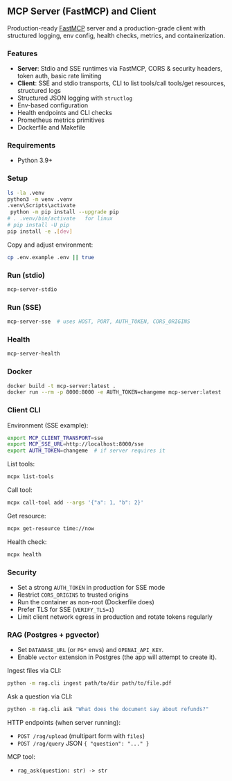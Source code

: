 ## MCP Server (FastMCP) and Client

Production-ready [FastMCP] server and a production-grade client with structured logging, env config, health checks, metrics, and containerization.

### Features
- **Server**: Stdio and SSE runtimes via FastMCP, CORS & security headers, token auth, basic rate limiting
- **Client**: SSE and stdio transports, CLI to list tools/call tools/get resources, structured logs
- Structured JSON logging with `structlog`
- Env-based configuration
- Health endpoints and CLI checks
- Prometheus metrics primitives
- Dockerfile and Makefile

### Requirements
- Python 3.9+

### Setup
```bash
ls -la .venv
python3 -m venv .venv
.venv\Scripts\activate
 python -m pip install --upgrade pip
# . .venv/bin/activate   for linux
# pip install -U pip
pip install -e .[dev]
```

Copy and adjust environment:
```bash
cp .env.example .env || true
```

### Run (stdio)
```bash
mcp-server-stdio
```

### Run (SSE)
```bash
mcp-server-sse  # uses HOST, PORT, AUTH_TOKEN, CORS_ORIGINS
```

### Health
```bash
mcp-server-health
```

### Docker
```bash
docker build -t mcp-server:latest .
docker run --rm -p 8000:8000 -e AUTH_TOKEN=changeme mcp-server:latest
```

### Client CLI
Environment (SSE example):
```bash
export MCP_CLIENT_TRANSPORT=sse
export MCP_SSE_URL=http://localhost:8000/sse
export AUTH_TOKEN=changeme  # if server requires it
```

List tools:
```bash
mcpx list-tools
```

Call tool:
```bash
mcpx call-tool add --args '{"a": 1, "b": 2}'
```

Get resource:
```bash
mcpx get-resource time://now
```

Health check:
```bash
mcpx health
```

### Security
- Set a strong `AUTH_TOKEN` in production for SSE mode
- Restrict `CORS_ORIGINS` to trusted origins
- Run the container as non-root (Dockerfile does)
 - Prefer TLS for SSE (`VERIFY_TLS=1`)
 - Limit client network egress in production and rotate tokens regularly

### RAG (Postgres + pgvector)
- Set `DATABASE_URL` (or `PG*` envs) and `OPENAI_API_KEY`.
- Enable `vector` extension in Postgres (the app will attempt to create it).

Ingest files via CLI:
```bash
python -m rag.cli ingest path/to/dir path/to/file.pdf
```

Ask a question via CLI:
```bash
python -m rag.cli ask "What does the document say about refunds?"
```

HTTP endpoints (when server running):
- `POST /rag/upload` (multipart form with `files`)
- `POST /rag/query` JSON `{ "question": "..." }`

MCP tool:
- `rag_ask(question: str) -> str`

[FastMCP]: https://github.com/fastmcp/FastMCP



